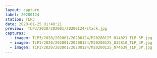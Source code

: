 ```yaml
---
layout: capture
label: 20200124
station: TLP3
date: 2020-01-25 01:40:21
preview:  TLP3/2020/202001/20200124/stack.jpg
capturas:
  - imagem: TLP3/2020/202001/20200124/M20200125_014021_TLP_3P.jpg
  - imagem: TLP3/2020/202001/20200124/M20200125_032810_TLP_3P.jpg
  - imagem: TLP3/2020/202001/20200124/M20200125_074639_TLP_3P.jpg
---
```

